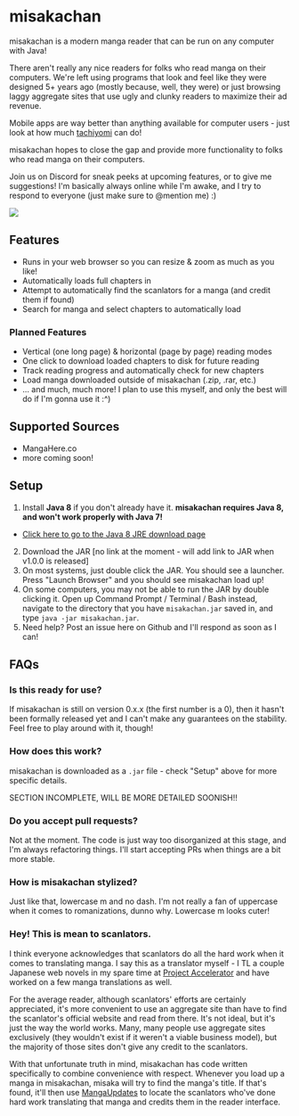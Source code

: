 # misakachan
misakachan is a modern manga reader that can be run on any computer with Java! 

There aren't really any nice readers for folks who read manga on their computers. We're left using programs that look and feel like they were designed 5+ years ago (mostly because, well, they were) or just browsing laggy aggregate sites that use ugly and clunky readers to maximize their ad revenue.

Mobile apps are way better than anything available for computer users - just look at how much [tachiyomi](https://github.com/inorichi/tachiyomi) can do! 

misakachan hopes to close the gap and provide more functionality to folks who read manga on their computers.

Join us on Discord for sneak peeks at upcoming features, or to give me suggestions! I'm basically always online while I'm awake, and I try to respond to everyone (just make sure to @mention me) :)

[<img src="https://discordapp.com/api/guilds/268574742032809985/widget.png?style=shield">](https://discord.gg/pMucKJ5)  

## Features
- Runs in your web browser so you can resize & zoom as much as you like!
- Automatically loads full chapters in
- Attempt to automatically find the scanlators for a manga (and credit them if found)
- Search for manga and select chapters to automatically load

### Planned Features
- Vertical (one long page) & horizontal (page by page) reading modes
- One click to download loaded chapters to disk for future reading
- Track reading progress and automatically check for new chapters
- Load manga downloaded outside of misakachan (.zip, .rar, etc.)
- ... and much, much more! I plan to use this myself, and only the best will do if I'm gonna use it :^)

## Supported Sources
- MangaHere.co
- more coming soon!


## Setup
1. Install **Java 8** if you don't already have it. **misakachan requires Java 8, and won't work properly with Java 7!** 
- [Click here to go to the Java 8 JRE download page](http://www.oracle.com/technetwork/java/javase/downloads/jre8-downloads-2133155.html)
2. Download the JAR [no link at the moment - will add link to JAR when v1.0.0 is released]
3. On most systems, just double click the JAR. You should see a launcher. Press "Launch Browser" and you should see misakachan load up!
4. On some computers, you may not be able to run the JAR by double clicking it. Open up Command Prompt / Terminal / Bash instead, navigate to the directory that you have `misakachan.jar` saved in, and type `java -jar misakachan.jar`.
5. Need help? Post an issue here on Github and I'll respond as soon as I can! 


## FAQs

### Is this ready for use?
If misakachan is still on version 0.x.x (the first number is a 0), then it hasn't been formally released yet and I can't make any guarantees on the stability. Feel free to play around with it, though!

### How does this work?
misakachan is downloaded as a `.jar` file - check "Setup" above for more specific details.

SECTION INCOMPLETE, WILL BE MORE DETAILED SOONISH!!

### Do you accept pull requests?
Not at the moment. The code is just way too disorganized at this stage, and I'm always refactoring things. I'll start accepting PRs when things are a bit more stable.

### How is misakachan stylized?
Just like that, lowercase m and no dash. I'm not really a fan of uppercase when it comes to romanizations, dunno why. Lowercase m looks cuter!

### Hey! This is mean to scanlators.
I think everyone acknowledges that scanlators do all the hard work when it comes to translating manga. I say this as a translator myself - I TL a couple Japanese web novels in my spare time at [Project Accelerator](http://project-accelerator.net/) and have worked on a few manga translations as well.

For the average reader, although scanlators' efforts are certainly appreciated, it's more convenient to use an aggregate site than have to find the scanlator's official website and read from there. It's not ideal, but it's just the way the world works. Many, many people use aggregate sites exclusively (they wouldn't exist if it weren't a viable business model), but the majority of those sites don't give any credit to the scanlators. 

With that unfortunate truth in mind, misakachan has code written specifically to combine convenience with respect. Whenever you load up a manga in misakachan, misaka will try to find the manga's title. If that's found, it'll then use [MangaUpdates](https://www.mangaupdates.com/) to locate the scanlators who've done hard work translating that manga and credits them in the reader interface.